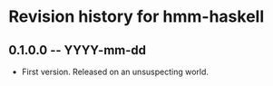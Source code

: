 # Revision history for hmm-haskell

## 0.1.0.0 -- YYYY-mm-dd

* First version. Released on an unsuspecting world.
